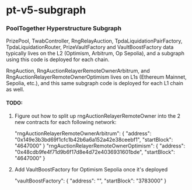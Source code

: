 # pt-v5-subgraph

### PoolTogether Hyperstructure Subgraph

PrizePool, TwabController, RngRelayAuction, TpdaLiquidationPairFactory, TpdaLiquidationRouter, PrizeVaultFactory and VaultBoostFactory data typically lives on the L2 (Optimism, Arbitrum, Op Sepolia), and a subgraph using this code is deployed for each chain.

RngAuction, RngAuctionRelayerRemoteOwnerArbitrum, and RngAuctionRelayerRemoteOwnerOptimism lives on L1s (Ethereum Mainnet, Sepolia, etc.), and this same subgraph code is deployed for each L1 chain as well.

#### TODO:

1. Figure out how to split up rngAuctionRelayerRemoteOwner into the 2 new contracts for each following network:

   "rngAuctionRelayerRemoteOwnerArbitrum": {
   "address": "0x149e3b3bd69f1cfc1b42b6a6a152a42e38ceebf1",
   "startBlock": "4647000"
   }
   "rngAuctionRelayerRemoteOwnerOptimism": {
   "address": "0x48cdb9fe4f71d9b6f17d8e4d72e4036931601bde",
   "startBlock": "4647000"
   }

2. Add VaultBoostFactory for Optimism Sepolia once it's deployed

   "vaultBoostFactory": {
   "address": "",
   "startBlock": "3783000"
   }
